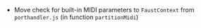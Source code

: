 - Move check for built-in MIDI parameters to `FaustContext` from `porthandler.js` (in function `partitionMidi`)
